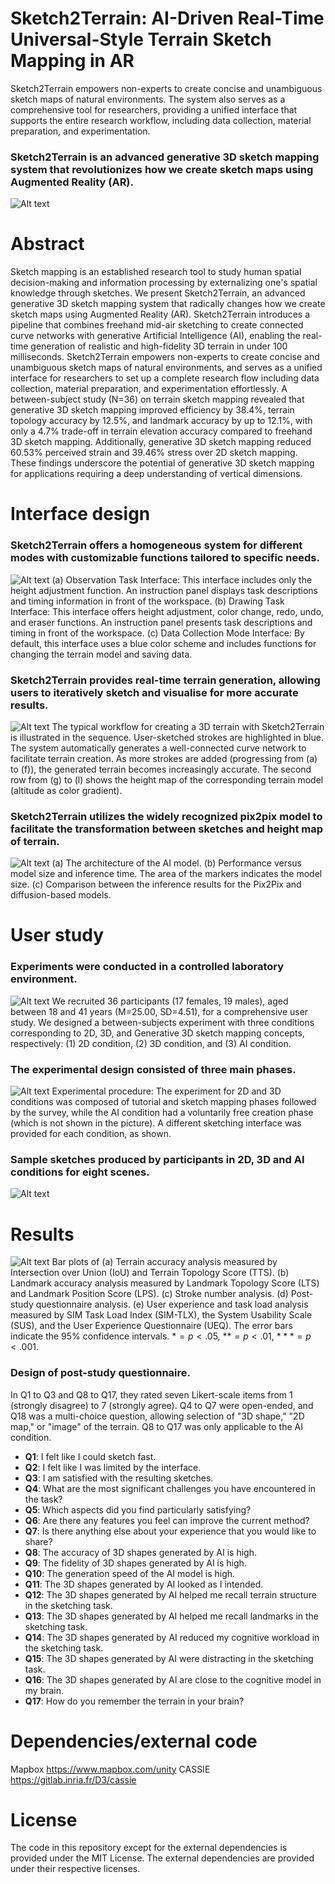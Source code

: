 # Sketch2Terrain: AI-Driven Real-Time Universal-Style Terrain Sketch Mapping in AR
Sketch2Terrain empowers non-experts to create concise and unambiguous sketch maps of natural environments. The system also serves as a comprehensive tool for researchers, providing a unified interface that supports the entire research workflow, including data collection, material preparation, and experimentation.
### Sketch2Terrain is an advanced generative 3D sketch mapping system that revolutionizes how we create sketch maps using Augmented Reality (AR).
![Alt text](https://github.com/ETH-IKG/Sketch2Terrain/blob/main/images/Teasor.png?raw=true "The apparatus and workflow of the interface.")
# Abstract
Sketch mapping is an established research tool to study human spatial decision-making and information processing by externalizing one's spatial knowledge through sketches. We present Sketch2Terrain, an advanced generative 3D sketch mapping system that radically changes how we create sketch maps using Augmented Reality (AR). Sketch2Terrain introduces a pipeline that combines freehand mid-air sketching to create connected curve networks with generative Artificial Intelligence (AI), enabling the real-time generation of realistic and high-fidelity 3D terrain in under 100 milliseconds. Sketch2Terrain empowers non-experts to create concise and unambiguous sketch maps of natural environments, and serves as a unified interface for researchers to set up a complete research flow including data collection, material preparation, and experimentation effortlessly. A between-subject study (N=36) on terrain sketch mapping revealed that generative 3D sketch mapping improved efficiency by 38.4%, terrain topology accuracy by 12.5%, and landmark accuracy by up to 12.1%, with only a 4.7% trade-off in terrain elevation accuracy compared to freehand 3D sketch mapping. Additionally, generative 3D sketch mapping reduced 60.53% perceived strain and 39.46% stress over 2D sketch mapping. These findings underscore the potential of generative 3D sketch mapping for applications requiring a deep understanding of vertical dimensions. 

# Interface design

### Sketch2Terrain offers a homogeneous system for different modes with customizable functions tailored to specific needs.
![Alt text](https://github.com/ETH-IKG/Sketch2Terrain/blob/main/images/Interface_while.png?raw=true "The interface design.")
(a) Observation Task Interface: This interface includes only the height adjustment function. An instruction panel displays task descriptions and timing information in front of the workspace. (b) Drawing Task Interface: This interface offers height adjustment, color change, redo, undo, and eraser functions. An instruction panel presents task descriptions and timing in front of the workspace. (c) Data Collection Mode Interface: By default, this interface uses a blue color scheme and includes functions for changing the terrain model and saving data.
### Sketch2Terrain provides real-time terrain generation, allowing users to iteratively sketch and visualise for more accurate results.
![Alt text](https://github.com/ETH-IKG/Sketch2Terrain/blob/main/images/Workflow.png?raw=true "The workflow.")
The typical workflow for creating a 3D terrain with Sketch2Terrain is illustrated in the sequence. User-sketched strokes are highlighted in blue. The system automatically generates a well-connected curve network to facilitate terrain creation. As more strokes are added (progressing from (a) to (f)), the generated terrain becomes increasingly accurate. The second row from (g) to (l) shows the height map of the corresponding terrain model (altitude as color gradient).
### Sketch2Terrain utilizes the widely recognized pix2pix model to facilitate the transformation between sketches and height map of terrain.
![Alt text](https://github.com/ETH-IKG/Sketch2Terrain/blob/main/images/Architecture.png?raw=true "The detail of the pipeline of the Pix2pix model.")
(a) The architecture of the AI model. (b) Performance versus model size and inference time. The area of the markers indicates the model size. (c) Comparison between the inference results for the Pix2Pix and diffusion-based models.
# User study
### Experiments were conducted in a controlled laboratory environment.
![Alt text](https://github.com/ETH-IKG/Sketch2Terrain/blob/main/images/Experiment_Setting.png?raw=true "Experimental setting.")
We recruited 36 participants (17 females, 19 males), aged between 18 and 41 years (M=25.00, SD=4.51), for a comprehensive user study. We designed a between-subjects experiment with three conditions corresponding to 2D, 3D, and Generative 3D sketch mapping concepts, respectively: (1) 2D condition, (2) 3D condition, and (3) AI condition. 

### The experimental design consisted of three main phases.
![Alt text](https://github.com/ETH-IKG/Sketch2Terrain/blob/main/images/Experiment_Design.png?raw=true "Experimental design.")
Experimental procedure: The experiment for 2D and 3D conditions was composed of tutorial and sketch mapping phases followed by the survey, while the AI condition had a voluntarily free creation phase (which is not shown in the picture). A different sketching interface was provided for each condition, as shown.

### Sample sketches produced by participants in 2D, 3D and AI conditions for eight scenes.
![Alt text](https://github.com/ETH-IKG/Sketch2Terrain/blob/main/images/Example_Sketch.png?raw=true "Example Sketch.")

# Results
![Alt text](https://github.com/ETH-IKG/Sketch2Terrain/blob/main/images/Statistics_results.png?raw=true "Statistics_results.")
Bar plots of  (a) Terrain accuracy analysis measured by Intersection over Union (IoU) and Terrain Topology Score (TTS). (b) Landmark accuracy analysis measured by Landmark Topology Score (LTS) and Landmark Position Score (LPS). (c) Stroke number analysis. (d) Post-study questionnaire analysis. (e) User experience and task load analysis measured by SIM Task Load Index (SIM-TLX), the System Usability Scale (SUS), and the User Experience Questionnaire (UEQ). The error bars indicate the 95\% confidence intervals. $\ast = p < .05$, $\ast\ast = p < .01$, $\ast\ast\ast = p < .001$.

### Design of post-study questionnaire.
In Q1 to Q3 and Q8 to Q17, they rated seven Likert-scale items from 1 (strongly disagree) to 7 (strongly agree). Q4 to Q7 were open-ended, and Q18 was a multi-choice question, allowing selection of "3D shape," "2D map," or "image" of the terrain. Q8 to Q17 was only applicable to the AI condition. 

- **Q1**: I felt like I could sketch fast.
- **Q2**: I felt like I was limited by the interface.
- **Q3**: I am satisfied with the resulting sketches.
- **Q4**: What are the most significant challenges you have encountered in the task?
- **Q5**: Which aspects did you find particularly satisfying?
- **Q6**: Are there any features you feel can improve the current method?
- **Q7**: Is there anything else about your experience that you would like to share?
- **Q8**: The accuracy of 3D shapes generated by AI is high.
- **Q9**: The fidelity of 3D shapes generated by AI is high.
- **Q10**: The generation speed of the AI model is high.
- **Q11**: The 3D shapes generated by AI looked as I intended.
- **Q12**: The 3D shapes generated by AI helped me recall terrain structure in the sketching task.
- **Q13**: The 3D shapes generated by AI helped me recall landmarks in the sketching task.
- **Q14**: The 3D shapes generated by AI reduced my cognitive workload in the sketching task.
- **Q15**: The 3D shapes generated by AI were distracting in the sketching task.
- **Q16**: The 3D shapes generated by AI are close to the cognitive model in my brain.
- **Q17**: How do you remember the terrain in your brain?

# Dependencies/external code
Mapbox https://www.mapbox.com/unity 
CASSIE https://gitlab.inria.fr/D3/cassie

# License
The code in this repository except for the external dependencies is provided under the MIT License. The external dependencies are provided under their respective licenses.
